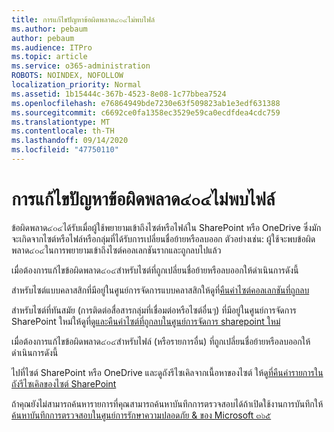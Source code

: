 ```yaml
---
title: การแก้ไขปัญหาข้อผิดพลาด๔๐๔ไม่พบไฟล์
ms.author: pebaum
author: pebaum
ms.audience: ITPro
ms.topic: article
ms.service: o365-administration
ROBOTS: NOINDEX, NOFOLLOW
localization_priority: Normal
ms.assetid: 1b15444c-367b-4523-8e08-1c77bbea7524
ms.openlocfilehash: e76864949bde7230e63f509823ab1e3edf631388
ms.sourcegitcommit: c6692ce0fa1358ec3529e59ca0ecdfdea4cdc759
ms.translationtype: MT
ms.contentlocale: th-TH
ms.lasthandoff: 09/14/2020
ms.locfileid: "47750110"
---
```

# <a name="troubleshoot-error-404-file-not-found"></a>การแก้ไขปัญหาข้อผิดพลาด๔๐๔ไม่พบไฟล์

ข้อผิดพลาด๔๐๔ได้รับเมื่อผู้ใช้พยายามเข้าถึงไซต์หรือไฟล์ใน SharePoint หรือ OneDrive ซึ่งมักจะเกิดจากไซต์หรือไฟล์หรือกลุ่มที่ได้รับการเปลี่ยนชื่อย้ายหรือลบออก ตัวอย่างเช่น: ผู้ใช้จะพบข้อผิดพลาด๔๐๔ในการพยายามเข้าถึงไซต์คอลเลกชันรากและถูกลบไปแล้ว

เมื่อต้องการแก้ไขข้อผิดพลาด๔๐๔สำหรับไซต์ที่ถูกเปลี่ยนชื่อย้ายหรือลบออกให้ดำเนินการดังนี้

สำหรับไซต์แบบคลาสสิกที่มีอยู่ในศูนย์การจัดการแบบคลาสสิกให้ดูที่[คืนค่าไซต์คอลเลกชันที่ถูกลบ](https://docs.microsoft.com/sharepoint/restore-deleted-site-collection)

สำหรับไซต์ที่ทันสมัย (การติดต่อสื่อสารกลุ่มที่เชื่อมต่อหรือไซต์อื่นๆ) ที่มีอยู่ในศูนย์การจัดการ SharePoint ใหม่ให้ดูที่[ดูและคืนค่าไซต์ที่ถูกลบในศูนย์การจัดการ sharepoint ใหม่](https://docs.microsoft.com/sharepoint/restore-deleted-site-collection)

เมื่อต้องการแก้ไขข้อผิดพลาด๔๐๔สำหรับไฟล์ (หรือรายการอื่น) ที่ถูกเปลี่ยนชื่อย้ายหรือลบออกให้ดำเนินการดังนี้

ไปที่ไซต์ SharePoint หรือ OneDrive และดูถังรีไซเคิลจากเนื้อหาของไซต์ ให้ดู[ที่คืนค่ารายการในถังรีไซเคิลของไซต์ SharePoint](https://support.office.com/article/Restore-items-in-the-Recycle-Bin-of-a-SharePoint-site-6df466b6-55f2-4898-8d6e-c0dff851a0be#ID0EAADAAA=Online)

ถ้าคุณยังไม่สามารถค้นหารายการที่คุณสามารถค้นหาบันทึกการตรวจสอบได้ถ้าเปิดใช้งานการบันทึกให้[ค้นหาบันทึกการตรวจสอบในศูนย์การรักษาความปลอดภัย & ของ Microsoft ๓๖๕](https://docs.microsoft.com/microsoft-365/compliance/search-the-audit-log-in-security-and-compliance)
